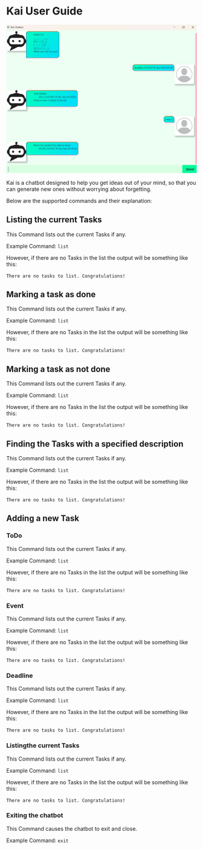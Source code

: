 # Kai User Guide

![Kai Chatbot Screenshot](Ui.png)

Kai is a chatbot designed to help you get ideas out of your mind,
so that you can generate new ones without worrying about forgetting.

Below are the supported commands and their explanation:

## Listing the current Tasks

This Command lists out the current Tasks if any.

Example Command: `list`

However, if there are no Tasks in the list the output will be something like this:
```
There are no tasks to list. Congratulations!
```

## Marking a task as done

This Command lists out the current Tasks if any.

Example Command: `list`

However, if there are no Tasks in the list the output will be something like this:
```
There are no tasks to list. Congratulations!
```

## Marking a task as not done

This Command lists out the current Tasks if any.

Example Command: `list`

However, if there are no Tasks in the list the output will be something like this:
```
There are no tasks to list. Congratulations!
```

## Finding the Tasks with a specified description

This Command lists out the current Tasks if any.

Example Command: `list`

However, if there are no Tasks in the list the output will be something like this:
```
There are no tasks to list. Congratulations!
```

## Adding a new Task

### ToDo

This Command lists out the current Tasks if any.

Example Command: `list`

However, if there are no Tasks in the list the output will be something like this:
```
There are no tasks to list. Congratulations!
```

### Event

This Command lists out the current Tasks if any.

Example Command: `list`

However, if there are no Tasks in the list the output will be something like this:
```
There are no tasks to list. Congratulations!
```

### Deadline

This Command lists out the current Tasks if any.

Example Command: `list`

However, if there are no Tasks in the list the output will be something like this:
```
There are no tasks to list. Congratulations!
```

### Listingthe current Tasks

This Command lists out the current Tasks if any.

Example Command: `list`

However, if there are no Tasks in the list the output will be something like this:
```
There are no tasks to list. Congratulations!
```

### Exiting the chatbot

This Command causes the chatbot to exit and close.

Example Command: `exit`